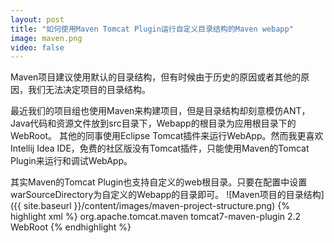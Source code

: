 ```yaml
---
layout: post
title: "如何使用Maven Tomcat Plugin运行自定义目录结构的Maven webapp"
image: maven.png
video: false
---
```

Maven项目建议使用默认的目录结构，但有时候由于历史的原因或者其他的原因，我们无法决定项目的目录结构。

最近我们的项目组也使用Maven来构建项目，但是目录结构却刻意模仿ANT，Java代码和资源文件放到src目录下，Webapp的根目录为应用根目录下的WebRoot。
其他的同事使用Eclipse Tomcat插件来运行WebApp。然而我更喜欢Intellij Idea IDE，免费的社区版没有Tomcat插件，只能使用Maven的Tomcat Plugin来运行和调试WebApp。

其实Maven的Tomcat Plugin也支持自定义的web根目录。只要在配置中设置warSourceDirectory为自定义的Webapp的目录即可。
![Maven项目的目录结构]({{ site.baseurl }}/content/images/maven-project-structure.png)
{% highlight xml %}
<plugin>
	<groupId>org.apache.tomcat.maven</groupId>
	 <artifactId>tomcat7-maven-plugin</artifactId>
	<version>2.2</version>
	<configuration>
	 <warSourceDirectory>WebRoot</warSourceDirectory>
	</configuration>
</plugin>
{% endhighlight %}
